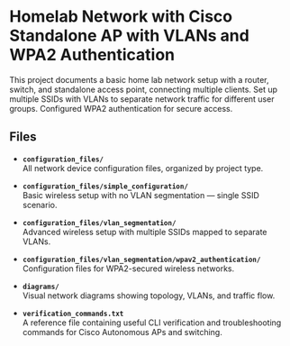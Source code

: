 #  Homelab Network with Cisco Standalone AP with VLANs and WPA2 Authentication
This project documents a basic home lab network setup with a router, switch, and standalone access point, connecting multiple clients. Set up multiple SSIDs with VLANs to separate network traffic for different user groups. Configured WPA2 authentication for secure access.

## Files
- **`configuration_files/`**  
  All network device configuration files, organized by project type.

- **`configuration_files/simple_configuration/`**  
  Basic wireless setup with no VLAN segmentation — single SSID scenario.

- **`configuration_files/vlan_segmentation/`**  
  Advanced wireless setup with multiple SSIDs mapped to separate VLANs.

- **`configuration_files/vlan_segmentation/wpav2_authentication/`**  
  Configuration files for WPA2-secured wireless networks.

- **`diagrams/`**  
  Visual network diagrams showing topology, VLANs, and traffic flow.

- **`verification_commands.txt`**  
  A reference file containing useful CLI verification and troubleshooting commands for Cisco Autonomous APs and switching.
